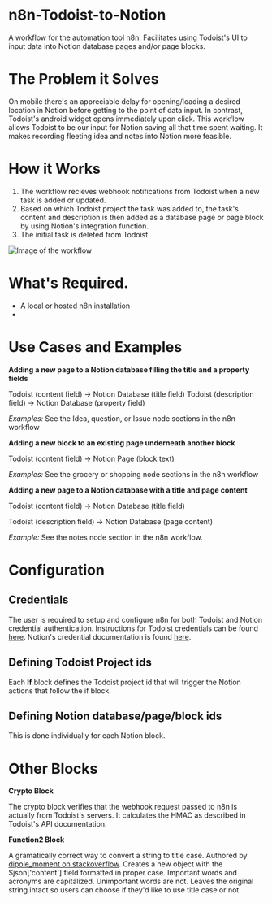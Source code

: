 # n8n-Todoist-to-Notion

A workflow for the automation tool [n8n](https://n8n.io/). Facilitates using Todoist's UI to input data into Notion database pages and/or page blocks.

# The Problem it Solves

On mobile there's an appreciable delay for opening/loading a desired location in Notion before getting to the point of data input. In contrast, Todoist's android widget opens immediately upon click. This workflow allows Todoist to be our input for Notion saving all that time spent waiting. It makes recording fleeting idea and notes into Notion more feasible. 


# How it Works

1. The workflow recieves webhook notifications from Todoist when a new task is added or updated.
2. Based on which Todoist project the task was added to, the task's content and description is then added as a database page or page block by using Notion's integration function.
3. The initial task is deleted from Todoist. 

![Image of the workflow](https://i.imgur.com/J47tLBL.jpeg)


# What's Required.

- A local or hosted n8n installation
- 

# Use Cases and Examples

**Adding a new page to a Notion database filling the title and a property fields**

Todoist (content field) -> Notion Database (title field)
Todoist (description field) -> Notion Database (property field)

*Examples:* See the Idea, question, or Issue node sections in the n8n workflow


**Adding a new block to an existing page underneath another block**

Todoist (content field) -> Notion Page (block text)

*Examples:* See the grocery or shopping node sections in the n8n workflow


**Adding a new page to a Notion database with a title and page content**

Todoist (content field) -> Notion Database (title field)

Todoist (description field) -> Notion Database (page content)


*Example:* See the notes node section in the n8n workflow.


# Configuration

## Credentials

The user is required to setup and configure n8n for both Todoist and Notion credential authentication. Instructions for Todoist credentials can be found [here](https://docs.n8n.io/credentials/todoist/). Notion's credential documentation is found [here](https://docs.n8n.io/credentials/notion/#prerequisites).


## Defining Todoist Project ids

Each **If** block defines the Todoist project id that will trigger the Notion actions that follow the if block.


## Defining Notion database/page/block ids

This is done individually for each Notion block.


# Other Blocks

**Crypto Block**

The crypto block verifies that the webhook request passed to n8n is actually from Todoist's servers. It calculates the HMAC as described in Todoist's API documentation.

**Function2 Block**

A gramatically correct way to convert a string to title case. Authored by [dipole_moment on stackoverflow](https://stackoverflow.com/a/46774740/15066576). Creates a new object with the $json['content'] field formatted in proper case. Important words and acronyms are capitalized. Unimportant words are not. Leaves the original string intact so users can choose if they'd like to use title case or not.
